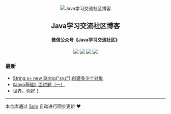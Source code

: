 <p align="center"><img alt="Java学习交流社区博客" src="https://img.hacpai.com/file/2019/08/favicon-704cf926.png"></p><h2 align="center">
Java学习交流社区博客
</h2>

<h4 align="center">微信公众号《Java学习交流社区》</h4>
<p align="center"><a title="Java学习交流社区博客" target="_blank" href="https://github.com/figo2young/solo-blog"><img src="https://img.shields.io/github/last-commit/figo2young/solo-blog.svg?style=flat-square&color=FF9900"></a>
<a title="GitHub repo size in bytes" target="_blank" href="https://github.com/figo2young/solo-blog"><img src="https://img.shields.io/github/repo-size/figo2young/solo-blog.svg?style=flat-square"></a>
<a title="Solo Version" target="_blank" href="https://github.com/b3log/solo/releases"><img src="https://img.shields.io/badge/solo-3.6.3-f1e05a.svg?style=flat-square&color=blueviolet"></a>
<a title="Hits" target="_blank" href="https://github.com/b3log/hits"><img src="https://hits.b3log.org/figo2young/solo-blog.svg"></a></p>

### 最新

* [String s= new String("xyz");创建多少个对象](https://www.jvscc.cn/articles/2019/08/30/1567158413149.html)
* [《Java基础》面试题（一）](https://www.jvscc.cn/articles/2019/08/30/1567151557537.html)
* [世界，你好！](https://www.jvscc.cn/hello-solo)



---

本仓库通过 [Solo](https://github.com/b3log/solo) 自动进行同步更新 ❤️ 